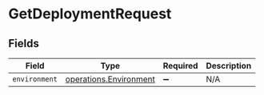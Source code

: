 # GetDeploymentRequest


## Fields

| Field                                                            | Type                                                             | Required                                                         | Description                                                      |
| ---------------------------------------------------------------- | ---------------------------------------------------------------- | ---------------------------------------------------------------- | ---------------------------------------------------------------- |
| `environment`                                                    | [operations.Environment](../../models/operations/environment.md) | :heavy_minus_sign:                                               | N/A                                                              |